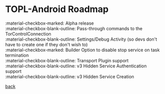 # TOPL-Android Roadmap

<!-- checked = :material-checkbox-marked: -->
<!-- Intermediate = :material-checkbox-intermediate: -->
<!-- Unchecked = :material-checkbox-blank-outline: -->

 :material-checkbox-marked: Alpha release  
 :material-checkbox-blank-outline: Pass-through commands to the TorControlConnection  
 :material-checkbox-blank-outline: Settings/Debug Activity (so devs don't have to create one if they don't wish to)  
 :material-checkbox-marked: Builder Option to disable stop service on task termination  
 :material-checkbox-blank-outline: Transport Plugin support  
 :material-checkbox-blank-outline: v3 Hidden Service Authentication support  
 :material-checkbox-blank-outline: v3 Hidden Service Creation  

[back](index.md)
